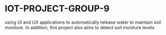 # IOT-PROJECT-GROUP-9
using UI and UX applications to automatically release water to maintain soil moisture. In addition, this project also aims to detect soil moisture levels
